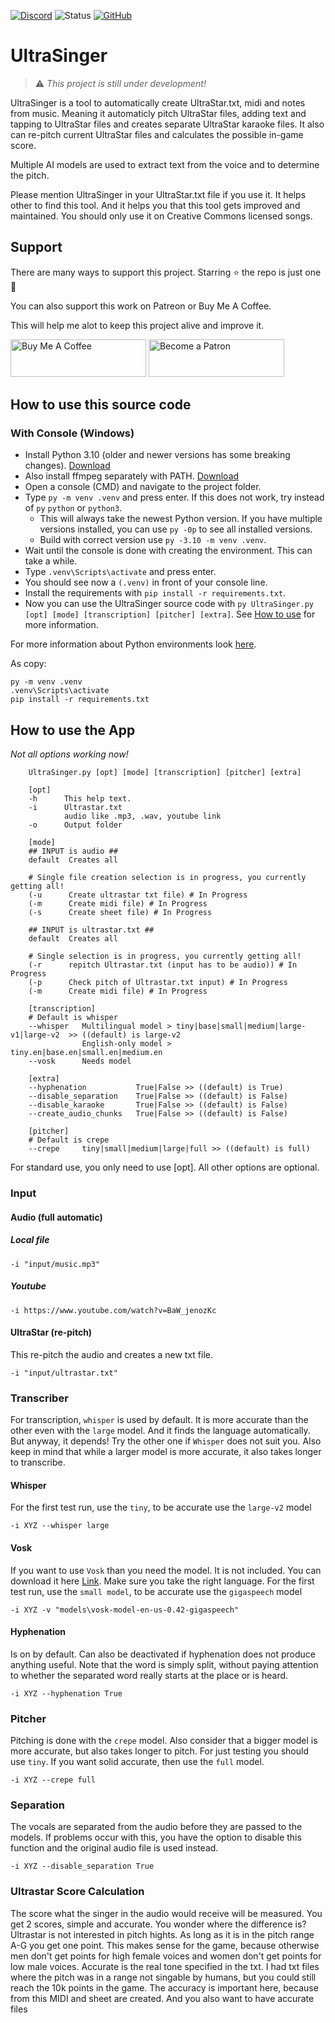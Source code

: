 [![Discord](https://img.shields.io/discord/1048892118732656731?logo=discord)](https://discord.gg/7EqhhjFd)
![Status](https://img.shields.io/badge/status-development-yellow)
[![GitHub](https://img.shields.io/github/license/rakuri255/UltraSinger)](https://github.com/rakuri255/UltraSinger/blob/main/LICENSE)

# UltraSinger

> ⚠️ _This project is still under development!_

UltraSinger is a tool to automatically create UltraStar.txt, midi and notes from music. 
Meaning it automaticly pitch UltraStar files, adding text and tapping to UltraStar files and creates separate UltraStar karaoke files.
It also can re-pitch current UltraStar files and calculates the possible in-game score.

Multiple AI models are used to extract text from the voice and to determine the pitch.

Please mention UltraSinger in your UltraStar.txt file if you use it. It helps other to find this tool.
And it helps you that this tool gets improved and maintained.
You should only use it on Creative Commons licensed songs.

## Support
There are many ways to support this project. Starring ⭐️ the repo is just one 🙏

You can also support this work on Patreon or Buy Me A Coffee.

This will help me alot to keep this project alive and improve it.

<a href="https://www.buymeacoffee.com/rakuri255" target="_blank"><img src="https://cdn.buymeacoffee.com/buttons/v2/default-yellow.png" alt="Buy Me A Coffee" style="height: 60px !important;width: 217px !important;" ></a>
<a href="https://patreon.com/Rakuri"><img src="https://raw.githubusercontent.com/rakuri255/UltraSinger/main/assets/patreon.png" alt="Become a Patron" style="height: 60px !important;width: 217px !important;"/> </a>

## How to use this source code

### With Console (Windows)

* Install Python 3.10 (older and newer versions has some breaking changes). [Download](https://www.python.org/downloads/)
* Also install ffmpeg separately with PATH. [Download](https://www.ffmpeg.org/download.html)
* Open a console (CMD) and navigate to the project folder.
* Type `py -m venv .venv` and press enter. If this does not work, try instead of `py` `python` or `python3`.
  * This will always take the newest Python version. If you have multiple versions installed, you can use `py -0p` to see all installed versions.
  * Build with correct version use `py -3.10 -m venv .venv`.
* Wait until the console is done with creating the environment. This can take a while.
* Type `.venv\Scripts\activate` and press enter.
* You should see now a `(.venv)` in front of your console line.
* Install the requirements with `pip install -r requirements.txt`.
* Now you can use the UltraSinger source code with `py UltraSinger.py [opt] [mode] [transcription] [pitcher] [extra]`. See [How to use](#how-to-use) for more information.

For more information about Python environments look [here](https://code.visualstudio.com/docs/python/environments#_global-virtual-or-conda-environments).

As copy:
    
```commandline
py -m venv .venv
.venv\Scripts\activate
pip install -r requirements.txt
```

## How to use the App

_Not all options working now!_
```commandline
    UltraSinger.py [opt] [mode] [transcription] [pitcher] [extra]
    
    [opt]
    -h      This help text.
    -i      Ultrastar.txt
            audio like .mp3, .wav, youtube link
    -o      Output folder
    
    [mode]
    ## INPUT is audio ##
    default  Creates all
    
    # Single file creation selection is in progress, you currently getting all!
    (-u      Create ultrastar txt file) # In Progress
    (-m      Create midi file) # In Progress
    (-s      Create sheet file) # In Progress
    
    ## INPUT is ultrastar.txt ##
    default  Creates all

    # Single selection is in progress, you currently getting all!
    (-r      repitch Ultrastar.txt (input has to be audio)) # In Progress
    (-p      Check pitch of Ultrastar.txt input) # In Progress
    (-m      Create midi file) # In Progress

    [transcription]
    # Default is whisper
    --whisper   Multilingual model > tiny|base|small|medium|large-v1|large-v2  >> ((default) is large-v2
                English-only model > tiny.en|base.en|small.en|medium.en
    --vosk      Needs model
    
    [extra]
    --hyphenation           True|False >> ((default) is True)
    --disable_separation    True|False >> ((default) is False)
    --disable_karaoke       True|False >> ((default) is False)
    --create_audio_chunks   True|False >> ((default) is False)

    [pitcher]
    # Default is crepe
    --crepe     tiny|small|medium|large|full >> ((default) is full)
```

For standard use, you only need to use [opt]. All other options are optional.

### Input

#### Audio (full automatic)

##### Local file

```commandline
-i "input/music.mp3"
```

##### Youtube

```commandline
-i https://www.youtube.com/watch?v=BaW_jenozKc
```

#### UltraStar (re-pitch)

This re-pitch the audio and creates a new txt file.

```commandline
-i "input/ultrastar.txt"
```

### Transcriber

For transcription, `whisper` is used by default. It is more accurate than the other even with the `large` model.
And it finds the language automatically.
But anyway, it depends! Try the other one if `Whisper` does not suit you.
Also keep in mind that while a larger model is more accurate, it also takes longer to transcribe.

#### Whisper

For the first test run, use the `tiny`, to be accurate use the `large-v2` model

```commandline
-i XYZ --whisper large
```

#### Vosk

If you want to use `Vosk` than you need the model. It is not included. You can download it here [Link](https://alphacephei.com/vosk/models).
Make sure you take the right language. 
For the first test run, use the `small model`, to be accurate use the `gigaspeech` model

```commandline
-i XYZ -v "models\vosk-model-en-us-0.42-gigaspeech"
```

#### Hyphenation

Is on by default. Can also be deactivated if hyphenation does not produce 
anything useful. Note that the word is simply split, 
without paying attention to whether the separated word really 
starts at the place or is heard.  

```commandline
-i XYZ --hyphenation True
```

### Pitcher

Pitching is done with the `crepe` model. 
Also consider that a bigger model is more accurate, but also takes longer to pitch.
For just testing you should use `tiny`.
If you want solid accurate, then use the `full` model.

```commandline
-i XYZ --crepe full
```

### Separation

The vocals are separated from the audio before they are passed to the models. If problems occur with this, 
you have the option to disable this function and the original audio file is used instead.

```commandline
-i XYZ --disable_separation True
```

### Ultrastar Score Calculation

The score what the singer in the audio would receive will be measured. 
You get 2 scores, simple and accurate. You wonder where the difference is? 
Ultrastar is not interested in pitch hights. As long as it is in the pitch range A-G you get one point. 
This makes sense for the game, because otherwise men don't get points for high female voices and women don't get points 
for low male voices. Accurate is the real tone specified in the txt. I had txt files where the pitch was in a range not 
singable by humans, but you could still reach the 10k points in the game. The accuracy is important here, because from
this MIDI and sheet are created. And you also want to have accurate files

